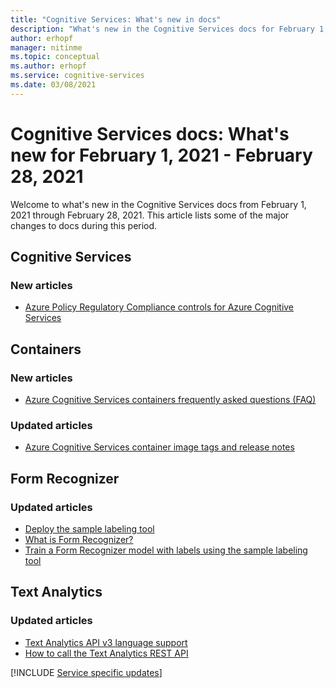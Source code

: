 ```yaml
---
title: "Cognitive Services: What's new in docs"
description: "What's new in the Cognitive Services docs for February 1, 2020 - February 28, 2020."
author: erhopf
manager: nitinme
ms.topic: conceptual
ms.author: erhopf
ms.service: cognitive-services
ms.date: 03/08/2021
---
```


# Cognitive Services docs: What's new for February 1, 2021 - February 28, 2021

Welcome to what's new in the Cognitive Services docs from February 1, 2021 through February 28, 2021. This article lists some of the major changes to docs during this period.

## Cognitive Services

### New articles

- [Azure Policy Regulatory Compliance controls for Azure Cognitive Services](security-controls-policy.md)

## Containers

### New articles

- [Azure Cognitive Services containers frequently asked questions (FAQ)](./containers/container-faq.yml)

### Updated articles

- [Azure Cognitive Services container image tags and release notes](./containers/container-image-tags.md)

## Form Recognizer

### Updated articles

- [Deploy the sample labeling tool](./form-recognizer/deploy-label-tool.md)
- [What is Form Recognizer?](./form-recognizer/overview.md)
- [Train a Form Recognizer model with labels using the sample labeling tool](./form-recognizer/quickstarts/label-tool.md)

## Text Analytics

### Updated articles

- [Text Analytics API v3 language support](./text-analytics/language-support.md)
- [How to call the Text Analytics REST API](./text-analytics/how-tos/text-analytics-how-to-call-api.md)

[!INCLUDE [Service specific updates](./includes/service-specific-updates.md)]